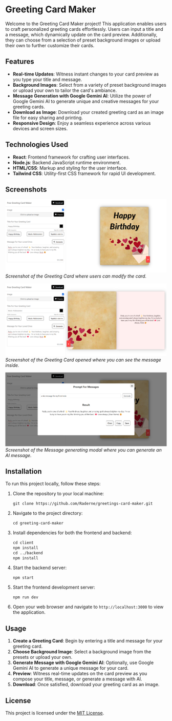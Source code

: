 # Greeting Card Maker

Welcome to the Greeting Card Maker project! This application enables users to craft personalized greeting cards effortlessly. Users can input a title and a message, which dynamically update on the card preview. Additionally, they can choose from a selection of preset background images or upload their own to further customize their cards.

## Features

- **Real-time Updates**: Witness instant changes to your card preview as you type your title and message.
- **Background Images**: Select from a variety of preset background images or upload your own to tailor the card's ambiance.
- **Message Generation with Google Gemini AI**: Utilize the power of Google Gemini AI to generate unique and creative messages for your greeting cards.
- **Download as Image**: Download your created greeting card as an image file for easy sharing and printing.
- **Responsive Design**: Enjoy a seamless experience across various devices and screen sizes.

## Technologies Used

- **React**: Frontend framework for crafting user interfaces.
- **Node.js**: Backend JavaScript runtime environment.
- **HTML/CSS**: Markup and styling for the user interface.
- **Tailwind CSS**: Utility-first CSS framework for rapid UI development.

## Screenshots

![Greeting Card](/screenshots/card.png)
_Screenshot of the Greeting Card where users can modify the card._

![Greeting Card Open](/screenshots/cardOpen.png)
_Screenshot of the Greeting Card opened where you can see the message inside._

![Message](/screenshots/generateMessage.png)
_Screenshot of the Message generating modal where you can generate an AI message._

## Installation

To run this project locally, follow these steps:

1. Clone the repository to your local machine:

   ```
   git clone https://github.com/Raderne/greetings-card-maker.git
   ```

2. Navigate to the project directory:

   ```
   cd greeting-card-maker
   ```

3. Install dependencies for both the frontend and backend:

   ```
   cd client
   npm install
   cd ../backend
   npm install
   ```

4. Start the backend server:

   ```
   npm start
   ```

5. Start the frontend development server:

   ```
   npm run dev
   ```

6. Open your web browser and navigate to `http://localhost:3000` to view the application.

## Usage

1. **Create a Greeting Card**: Begin by entering a title and message for your greeting card.
2. **Choose Background Image**: Select a background image from the presets or upload your own.
3. **Generate Message with Google Gemini AI**: Optionally, use Google Gemini AI to generate a unique message for your card.
4. **Preview**: Witness real-time updates on the card preview as you compose your title, message, or generate a message with AI.
5. **Download**: Once satisfied, download your greeting card as an image.

## License

This project is licensed under the [MIT License](LICENSE).
